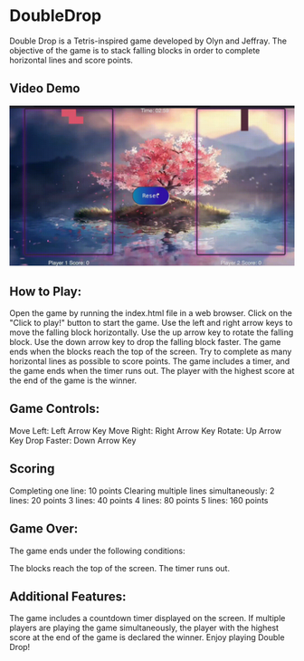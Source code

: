 # DoubleDrop

Double Drop is a Tetris-inspired game developed by Olyn and Jeffray. The objective of the game is to stack falling blocks in order to complete horizontal lines and score points.

## Video Demo
![double-drop video demo](https://github.com/JeffrayZhang/DoubleDrop/blob/main/double-drop.gif)

## How to Play:
Open the game by running the index.html file in a web browser.
Click on the "Click to play!" button to start the game.
Use the left and right arrow keys to move the falling block horizontally.
Use the up arrow key to rotate the falling block.
Use the down arrow key to drop the falling block faster.
The game ends when the blocks reach the top of the screen.
Try to complete as many horizontal lines as possible to score points.
The game includes a timer, and the game ends when the timer runs out.
The player with the highest score at the end of the game is the winner.

## Game Controls:
Move Left: Left Arrow Key
Move Right: Right Arrow Key
Rotate: Up Arrow Key
Drop Faster: Down Arrow Key

## Scoring
Completing one line: 10 points
Clearing multiple lines simultaneously:
2 lines: 20 points
3 lines: 40 points
4 lines: 80 points
5 lines: 160 points

## Game Over:
The game ends under the following conditions:

The blocks reach the top of the screen.
The timer runs out.

## Additional Features:
The game includes a countdown timer displayed on the screen.
If multiple players are playing the game simultaneously, the player with the highest score at the end of the game is declared the winner.
Enjoy playing Double Drop!

